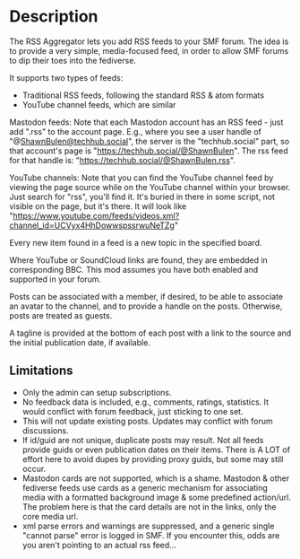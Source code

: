 # Description
The RSS Aggregator lets you add RSS feeds to your SMF forum.  The idea is to provide a very simple, media-focused feed, in order to allow SMF forums to dip their toes into the fediverse.

It supports two types of feeds:
 - Traditional RSS feeds, following the standard RSS & atom formats
 - YouTube channel feeds, which are similar

Mastodon feeds:  Note that each Mastodon account has an RSS feed - just add ".rss" to the account page.  E.g., where you see a user handle of "@ShawnBulen@techhub.social", the server is the "techhub.social" part, so that account's page is "https://techhub.social/@ShawnBulen".  The rss feed for that handle is: "https://techhub.social/@ShawnBulen.rss".

YouTube channels:  Note that you can find the YouTube channel feed by viewing the page source while on the YouTube channel within your browser.  Just search for "rss", you'll find it.  It's buried in there in some script, not visible on the page, but it's there.  It will look like "https://www.youtube.com/feeds/videos.xml?channel_id=UCVyx4HhDowwspssrwuNeTZg"

Every new item found in a feed is a new topic in the specified board.

Where YouTube or SoundCloud links are found, they are embedded in corresponding BBC.  This mod assumes you have both enabled and supported in your forum.

Posts can be associated with a member, if desired, to be able to associate an avatar to the channel, and to provide a handle on the posts.  Otherwise, posts are treated as guests.

A tagline is provided at the bottom of each post with a link to the source and the initial publication date, if available.

## Limitations
 - Only the admin can setup subscriptions.
 - No feedback data is included, e.g., comments, ratings, statistics.  It would conflict with forum feedback, just sticking to one set.
 - This will not update existing posts.  Updates may conflict with forum discussions.
 - If id/guid are not unique, duplicate posts may result.  Not all feeds provide guids or even publication dates on their items.  There is A LOT of effort here to avoid dupes by providing proxy guids, but some may still occur.
 - Mastodon cards are not supported, which is a shame.  Mastodon & other fediverse feeds use cards as a generic mechanism for associating media with a formatted background image & some predefined action/url.  The problem here is that the card details are not in the links, only the core media url.
 - xml parse errors and warnings are suppressed, and a generic single "cannot parse" error is logged in SMF.  If you encounter this, odds are you aren't pointing to an actual rss feed...
